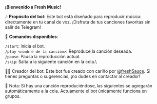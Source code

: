 __¡Bienvenido a Fresh Music!__

🎶 __Propósito del bot__: Este bot está diseñado para reproducir música directamente en tu canal de voz. ¡Disfruta de tus canciones favoritas sin salir de Telegram!

🤖 __Comandos disponibles__:

`/start`: Inicia el bot. \
`/play <nombre de la canción>`: Reproduce la canción deseada.\
`/pause`: Pausa la reproducción actual.\
`/skip`: Salta a la siguiente canción en la cola.\

👨‍💻 Creador del bot: Este bot fue creado con cariño por [@freshSauce](https://t.me/freshSauce). Si tienes preguntas o sugerencias, ¡no dudes en contactar al creador!

🎵 Nota: Si hay una canción reproduciéndose, las siguientes se agregarán automáticamente a la cola. Actuamente el bot únicamente funciona en grupos.